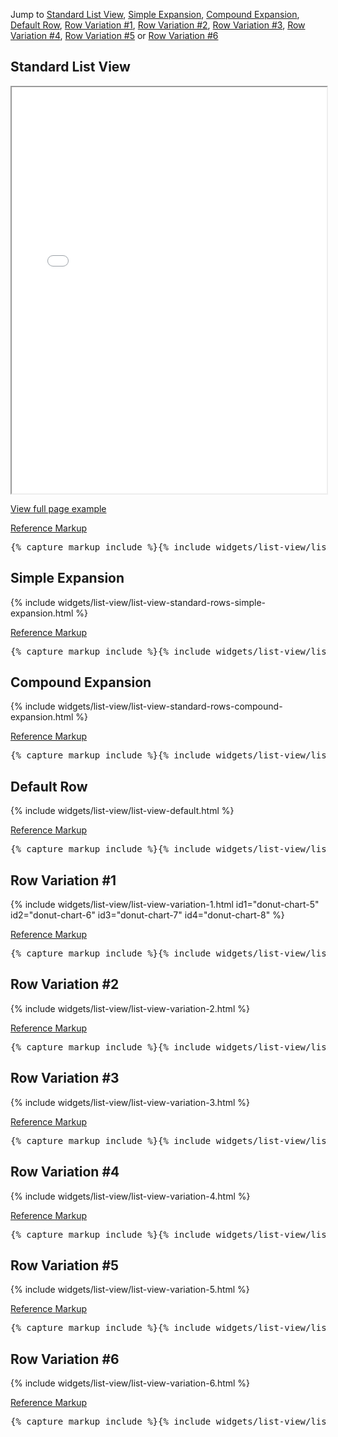 <p>Jump to <a href="#example-code-1">Standard List View</a>, <a href="#example-code-2">Simple Expansion</a>, <a href="#example-code-3">Compound Expansion</a>,
<a href="#example-code-4">Default Row</a>, <a href="#example-code-5">Row Variation #1</a>, <a href="#example-code-6">Row Variation #2</a>,
<a href="#example-code-7">Row Variation #3</a>, <a href="#example-code-8">Row Variation #4</a>, <a href="#example-code-9">Row Variation #5</a> or <a href="#example-code-10">Row Variation #6</a></p>
<h2 id="example-code-1">Standard List View</h2>
<div class="example-pf">
  <iframe src="{{site.baseurl}}/pattern-library/content-views/list-view/list-view.html"
          width="100%" height="650px;" scrolling="no" seamless></iframe>
</div>
<p><a href="{{site.baseurl}}/pattern-library/content-views/list-view/list-view.html" target="_blank">View full page example</a></p>
<p class="reference-markup"><a class="collapse-toggle" data-toggle="collapse" aria-expanded="true" aria-controls="markup-1" href="#markup-1">Reference Markup</a></p>
<div class="collapse in" id="markup-1">
  <pre class="prettyprint">{% capture markup_include %}{% include widgets/list-view/list-view-page.html %}{% endcapture %}{{ markup_include | xml_escape }}</pre>
</div>
<h2 id="example-code-2">Simple Expansion</h2>
<div class="example-pf">
  <div class="example-pf-demo example-pf-demo-no-padding">
    <div class="cards-pf">
      <div class="container-fluid container-cards-pf">
        <div class="row row-cards-pf">
          {% include widgets/list-view/list-view-standard-rows-simple-expansion.html %}
        </div>
      </div>
    </div>
  </div>
</div>
<p class="reference-markup"><a class="collapse-toggle" data-toggle="collapse" aria-expanded="true" aria-controls="markup-2" href="#markup-2">Reference Markup</a></p>
<div class="collapse in" id="markup-2">
  <pre class="prettyprint">{% capture markup_include %}{% include widgets/list-view/list-view-standard-rows-simple-expansion.html %}{% endcapture %}{{ markup_include | xml_escape }}</pre>
</div>
<h2 id="example-code-3">Compound Expansion</h2>
<div class="example-pf">
  <div class="example-pf-demo example-pf-demo-no-padding">
    <div class="cards-pf">
      <div class="container-fluid container-cards-pf">
        <div class="row row-cards-pf">
          {% include widgets/list-view/list-view-standard-rows-compound-expansion.html %}
        </div>
      </div>
    </div>
  </div>
</div>
<p class="reference-markup"><a class="collapse-toggle" data-toggle="collapse" aria-expanded="true" aria-controls="markup-3" href="#markup-3">Reference Markup</a></p>
<div class="collapse in" id="markup-3">
  <pre class="prettyprint">{% capture markup_include %}{% include widgets/list-view/list-view-standard-rows-compound-expansion.html %}{% endcapture %}{{ markup_include | xml_escape }}</pre>
</div>
<h2 id="example-code-4">Default Row</h2>
<div class="example-pf">
  <div class="example-pf-demo example-pf-demo-no-padding">
    <div class="cards-pf">
      <div class="container-fluid container-cards-pf">
        <div class="row row-cards-pf">
          {% include widgets/list-view/list-view-default.html %}
        </div>
      </div>
    </div>
  </div>
</div>
<p class="reference-markup"><a class="collapse-toggle" data-toggle="collapse" aria-expanded="true" aria-controls="markup-4" href="#markup-4">Reference Markup</a></p>
<div class="collapse in" id="markup-4">
  <pre class="prettyprint">{% capture markup_include %}{% include widgets/list-view/list-view-default.html %}{% endcapture %}{{ markup_include | xml_escape }}</pre>
</div>
<h2 id="example-code-5">Row Variation #1</h2>
<div class="example-pf">
  <div class="example-pf-demo example-pf-demo-no-padding">
    <div class="cards-pf">
      <div class="container-fluid container-cards-pf">
        <div class="row row-cards-pf">
          <!-- Need to be fixed. It is not displaying the c3 charts. -->
          {% include widgets/list-view/list-view-variation-1.html id1="donut-chart-5" id2="donut-chart-6" id3="donut-chart-7" id4="donut-chart-8" %}
        </div>
      </div>
    </div>
  </div>
</div>
<p class="reference-markup"><a class="collapse-toggle" data-toggle="collapse" aria-expanded="true" aria-controls="markup-5" href="#markup-5">Reference Markup</a></p>
<div class="collapse in" id="markup-5">
  <pre class="prettyprint">{% capture markup_include %}{% include widgets/list-view/list-view-variation-1.html id1="donut-chart-5" id2="donut-chart-6" id3="donut-chart-7" id4="donut-chart-8" %}{% endcapture %}{{ markup_include | xml_escape }}</pre>
</div>
<h2 id="example-code-6">Row Variation #2</h2>
<div class="example-pf">
  <div class="example-pf-demo example-pf-demo-no-padding">
    <div class="cards-pf">
      <div class="container-fluid container-cards-pf">
        <div class="row row-cards-pf">
          {% include widgets/list-view/list-view-variation-2.html %}
        </div>
      </div>
    </div>
  </div>
</div>
<p class="reference-markup"><a class="collapse-toggle" data-toggle="collapse" aria-expanded="true" aria-controls="markup-6" href="#markup-6">Reference Markup</a></p>
<div class="collapse in" id="markup-6">
  <pre class="prettyprint">{% capture markup_include %}{% include widgets/list-view/list-view-variation-2.html %}{% endcapture %}{{ markup_include | xml_escape }}</pre>
</div>
<h2 id="example-code-7">Row Variation #3</h2>
<div class="example-pf">
  <div class="example-pf-demo example-pf-demo-no-padding">
    <div class="cards-pf">
      <div class="container-fluid container-cards-pf">
        <div class="row row-cards-pf">
          {% include widgets/list-view/list-view-variation-3.html %}
        </div>
      </div>
    </div>
  </div>
</div>
<p class="reference-markup"><a class="collapse-toggle" data-toggle="collapse" aria-expanded="true" aria-controls="markup-7" href="#markup-7">Reference Markup</a></p>
<div class="collapse in" id="markup-7">
  <pre class="prettyprint">{% capture markup_include %}{% include widgets/list-view/list-view-variation-3.html %}{% endcapture %}{{ markup_include | xml_escape }}</pre>
</div>
<h2 id="example-code-8">Row Variation #4</h2>
<div class="example-pf">
  <div class="example-pf-demo example-pf-demo-no-padding">
    <div class="cards-pf">
      <div class="container-fluid container-cards-pf">
        <div class="row row-cards-pf">
          {% include widgets/list-view/list-view-variation-4.html %}
        </div>
      </div>
    </div>
  </div>
</div>
<p class="reference-markup"><a class="collapse-toggle" data-toggle="collapse" aria-expanded="true" aria-controls="markup-8" href="#markup-8">Reference Markup</a></p>
<div class="collapse in" id="markup-8">
  <pre class="prettyprint">{% capture markup_include %}{% include widgets/list-view/list-view-variation-4.html %}{% endcapture %}{{ markup_include | xml_escape }}</pre>
</div>
<h2 id="example-code-9">Row Variation #5</h2>
<div class="example-pf">
  <div class="example-pf-demo example-pf-demo-no-padding">
    <div class="cards-pf">
      <div class="container-fluid container-cards-pf">
        <div class="row row-cards-pf">
          {% include widgets/list-view/list-view-variation-5.html %}
        </div>
      </div>
    </div>
  </div>
</div>
<p class="reference-markup"><a class="collapse-toggle" data-toggle="collapse" aria-expanded="true" aria-controls="markup-9" href="#markup-9">Reference Markup</a></p>
<div class="collapse in" id="markup-9">
  <pre class="prettyprint">{% capture markup_include %}{% include widgets/list-view/list-view-variation-5.html %}{% endcapture %}{{ markup_include | xml_escape }}</pre>
</div>
<h2 id="example-code-10">Row Variation #6</h2>
<div class="example-pf">
  <div class="example-pf-demo example-pf-demo-no-padding">
    <div class="cards-pf">
      <div class="container-fluid container-cards-pf">
        <div class="row row-cards-pf">
          {% include widgets/list-view/list-view-variation-6.html %}
        </div>
      </div>
    </div>
  </div>
</div>
<p class="reference-markup"><a class="collapse-toggle" data-toggle="collapse" aria-expanded="true" aria-controls="markup-10" href="#markup-10">Reference Markup</a></p>
<div class="collapse in" id="markup-10">
  <pre class="prettyprint">{% capture markup_include %}{% include widgets/list-view/list-view-variation-6.html %}{% endcapture %}{{ markup_include | xml_escape }}</pre>
</div>
